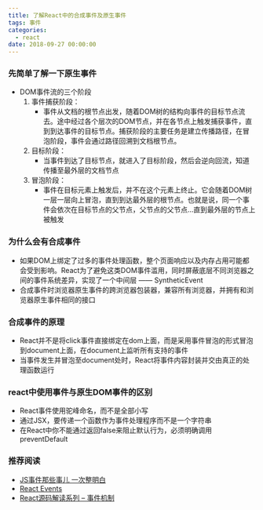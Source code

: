 ```yaml
---
title: 了解React中的合成事件及原生事件
tags: 事件
categories:
  - react
date: 2018-09-27 00:00:00
---
```


### 先简单了解一下原生事件
- DOM事件流的三个阶段
    1. 事件捕获阶段：
        - 事件从文档的根节点出发，随着DOM树的结构向事件的目标节点流去。途中经过各个层次的DOM节点，并在各节点上触发捕获事件，直到到达事件的目标节点。捕获阶段的主要任务是建立传播路径，在冒泡阶段，事件会通过路径回溯到文档根节点。
    2. 目标阶段：
        - 当事件到达了目标节点，就进入了目标阶段，然后会逆向回流，知道传播至最外层的文档节点
    3. 冒泡阶段：
        - 事件在目标元素上触发后，并不在这个元素上终止。它会随着DOM树一层一层向上冒泡，直到到达最外层的根节点。也就是说，同一个事件会依次在目标节点的父节点，父节点的父节点…直到最外层的节点上被触发

### 为什么会有合成事件
- 如果DOM上绑定了过多的事件处理函数，整个页面响应以及内存占用可能都会受到影响。React为了避免这类DOM事件滥用，同时屏蔽底层不同浏览器之间的事件系统差异，实现了一个中间层 —— SyntheticEvent
- 合成事件时浏览器原生事件的跨浏览器包装器，兼容所有浏览器，并拥有和浏览器原生事件相同的接口

### 合成事件的原理
- React并不是将click事件直接绑定在dom上面，而是采用事件冒泡的形式冒泡到document上面，在document上监听所有支持的事件
- 当事件发生并冒泡至document处时，React将事件内容封装并交由真正的处理函数运行

### react中使用事件与原生DOM事件的区别
- React事件使用驼峰命名，而不是全部小写
- 通过JSX，要传递一个函数作为事件处理程序而不是一个字符串
- 在React中你不能通过返回false来阻止默认行为，必须明确调用preventDefault

### 推荐阅读
- [JS事件那些事儿 一次整明白](https://juejin.im/post/5c092ad36fb9a049bc4c754e#comment)
- [React Events](https://reactjs.org/docs/events.html)
- [React源码解读系列 – 事件机制](http://zhenhua-lee.github.io/react/react-event.html)

